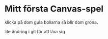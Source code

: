 # Mitt första Canvas-spel


klicka på dom gula bollarna så blir dom gröna.


lite ändring i git för att lära sig.